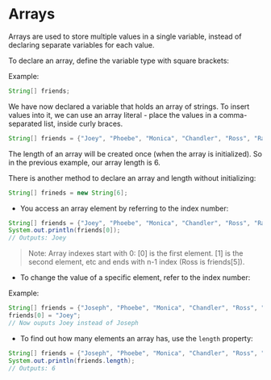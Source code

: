 # Arrays

Arrays are used to store multiple values in a single variable, instead of declaring separate variables for each value.

To declare an array, define the variable type with square brackets:

Example:

``` Java
String[] friends;
```

We have now declared a variable that holds an array of strings. To insert values into it, we can use an array literal - place the values in a comma-separated list, inside curly braces.

``` Java
String[] friends = {"Joey", "Phoebe", "Monica", "Chandler", "Ross", "Rachel"};
```

The length of an array will be created once (when the array is initialized). So in the previous example, our array length is 6.

There is another method to declare an array and length without initializing:

``` Java
String[] frineds = new String[6];
```

* You access an array element by referring to the index number:

``` Java
String[] friends = {"Joey", "Phoebe", "Monica", "Chandler", "Ross", "Rachel"};
System.out.println(friends[0]);
// Outputs: Joey
```

> Note: Array indexes start with 0: [0] is the first element. [1] is the second element, etc and ends with n-1 index (Ross is friends[5]).

* To change the value of a specific element, refer to the index number:

Example:

``` Java
String[] friends = {"Joseph", "Phoebe", "Monica", "Chandler", "Ross", "Rachel"};
friends[0] = "Joey";
// Now ouputs Joey instead of Joseph
```

* To find out how many elements an array has, use the `length` property:

``` Java
String[] friends = {"Joseph", "Phoebe", "Monica", "Chandler", "Ross", "Rachel"};
System.out.println(friends.length);
// Outputs: 6
```
